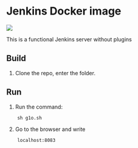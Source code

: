 # Jenkins Docker image
<img src="http://jenkins-ci.org/sites/default/files/jenkins_logo.png"/>

This is a functional Jenkins server without plugins

Build
-----
  1. Clone the repo, enter the folder.

Run
---
  1. Run the command:
```
    sh g1o.sh
```
  2. Go to the browser and write 
```
    localhost:8083
```

